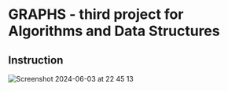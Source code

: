 # GRAPHS - third project for Algorithms and Data Structures
## Instruction
![Screenshot 2024-06-03 at 22 45 13](https://github.com/HubGitPL/graphs/assets/72828637/23a220e4-984f-452b-b756-fced00f26b1b)

